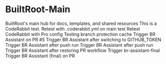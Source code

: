# BuiltRoot-Main
BuiltRoot's main hub for docs, templates, and shared resources
This is a CodeRabbit test.
Retest with .coderabbit.yml on main
test
Retest CodeRabbit with Pro config
Testing branch protection cache
Trigger BR Assistant on PR #5
Trigger BR Assistant after switching to GITHUB_TOKEN
Trigger BR Assistant after push run
Trigger BR Assistant after push run
Trigger BR Assistant after restoring PR workflow
Trigger br-assistant-final
Trigger BR Assistant (final) on PR
